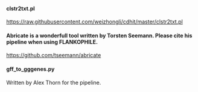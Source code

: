 
#### clstr2txt.pl
https://raw.githubusercontent.com/weizhongli/cdhit/master/clstr2txt.pl

#### Abricate is a wonderfull tool written by Torsten Seemann. Please cite his pipeline when using FLANKOPHILE. 
https://github.com/tseemann/abricate

#### gff_to_gggenes.py
Written by Alex Thorn for the pipeline.
